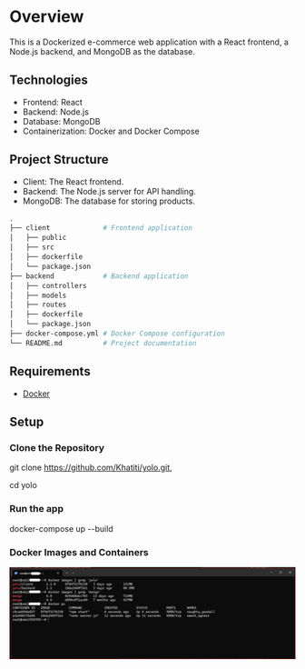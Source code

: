 # Overview
This is a Dockerized e-commerce web application with a React frontend, a Node.js backend, and MongoDB as the database. 

## Technologies
- Frontend: React
- Backend: Node.js 
- Database: MongoDB
- Containerization: Docker and Docker Compose

## Project Structure
- Client: The React frontend.
- Backend: The Node.js server for API handling.
- MongoDB: The database for storing products.

```bash
.
├── client             # Frontend application 
│   ├── public
│   ├── src
│   ├── dockerfile
│   └── package.json
├── backend            # Backend application 
│   ├── controllers
│   ├── models
│   ├── routes
│   ├── dockerfile
│   └── package.json
├── docker-compose.yml # Docker Compose configuration
└── README.md          # Project documentation
```

## Requirements
- [Docker](https://docs.docker.com/engine/install/) 

## Setup 
### Clone the Repository
git clone https://github.com/Khatiti/yolo.git,

cd yolo 

### Run the app
docker-compose up --build


### Docker Images and Containers 

![Alt text](DockerImageAndContainers.png)